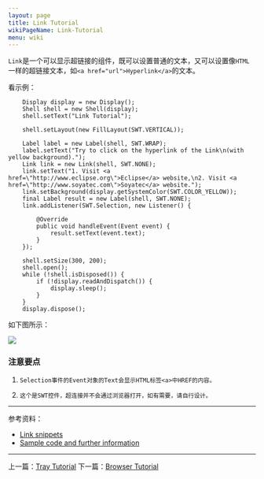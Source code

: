 ```yaml
---
layout: page
title: Link Tutorial
wikiPageName: Link-Tutorial
menu: wiki
---
```


`Link`是一个可以显示超链接的组件，既可以设置普通的文本，又可以设置像`HTML`一样的超链接文本，如`<a href="url">Hyperlink</a>`的文本。

看示例：

		Display display = new Display();
		Shell shell = new Shell(display);
		shell.setText("Link Tutorial");

		shell.setLayout(new FillLayout(SWT.VERTICAL));

		Label label = new Label(shell, SWT.WRAP);
		label.setText("Try to click on the hyperlink of the Link\n(with yellow background).");
		Link link = new Link(shell, SWT.NONE);
		link.setText("1. Visit <a href=\"http://www.eclipse.org\">Eclipse</a> website,\n2. Visit <a href=\"http://www.soyatec.com\">Soyatec</a> website.");
		link.setBackground(display.getSystemColor(SWT.COLOR_YELLOW));
		final Label result = new Label(shell, SWT.NONE);
		link.addListener(SWT.Selection, new Listener() {

			@Override
			public void handleEvent(Event event) {
				result.setText(event.text);
			}
		});

		shell.setSize(300, 200);
		shell.open();
		while (!shell.isDisposed()) {
			if (!display.readAndDispatch()) {
				display.sleep();
			}
		}
		display.dispose();

如下图所示：

![]({{site.baseurl}}/wiki/images/image_swt_link.png)

### 注意要点

1. `Selection事件的Event对象的Text会显示HTML标签<a>中HREF的内容。`

2. `这个是SWT控件，超连接并不会通过浏览器打开，如有需要，请自行设计。`

***
参考资料：
  * [Link snippets](http://www.eclipse.org/swt/snippets/#link)
  * [Sample code and further information](http://www.eclipse.org/swt/)

***

上一篇：[Tray Tutorial]({{site.baseurl}}/wiki/Tray-Tutorial.html)
下一篇：[Browser Tutorial]({{site.baseurl}}/wiki/Browser-Tutorial.html)

